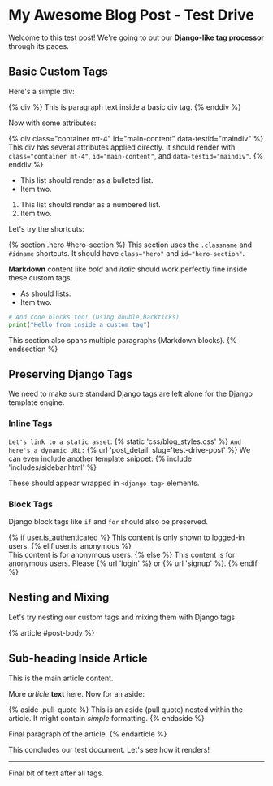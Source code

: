 # My Awesome Blog Post - Test Drive

Welcome to this test post! We're going to put our **Django-like tag processor** through its paces.

## Basic Custom Tags

Here's a simple div:

{% div %}
This is paragraph text inside a basic div tag.
{% enddiv %}

Now with some attributes:

{% div class="container mt-4" id="main-content" data-testid="maindiv" %}
This div has several attributes applied directly. It should render with `class="container mt-4"`, `id="main-content"`, and `data-testid="maindiv"`.
{% enddiv %}

- This list should render as a bulleted list.
- Item two.

1. This list should render as a numbered list.
2. Item two.

Let's try the shortcuts:

{% section .hero #hero-section %}
This section uses the `.classname` and `#idname` shortcuts.
It should have `class="hero"` and `id="hero-section"`.

**Markdown** content like *bold* and *italic* should work perfectly fine inside these custom tags.

- As should lists.
- Item two.

```python
# And code blocks too! (Using double backticks)
print("Hello from inside a custom tag")
```

This section also spans multiple paragraphs (Markdown blocks).
{% endsection %}

## Preserving Django Tags

We need to make sure standard Django tags are left alone for the Django template engine.

### Inline Tags

`Let's link to a static asset`: {% static 'css/blog_styles.css' %}
`And here's a dynamic URL:` {% url 'post_detail' slug='test-drive-post' %}
We can even include another template snippet: {% include 'includes/sidebar.html' %}

These should appear wrapped in `<django-tag>` elements.

### Block Tags

Django block tags like `if` and `for` should also be preserved.

{% if user.is_authenticated %}
This content is only shown to logged-in users.
{% elif user.is_anonymous %}  
This content is for anonymous users.
{% else %}
This content is for anonymous users. Please {% url 'login' %} or {% url 'signup' %}.
{% endif %}

## Nesting and Mixing

Let's try nesting our custom tags and mixing them with Django tags.

{% article #post-body %}

## Sub-heading Inside Article

  This is the main article content.

  More *article* **text** here. Now for an aside:

  {% aside .pull-quote %}
    This is an aside (pull quote) nested within the article.
    It might contain *simple* formatting.
  {% endaside %}

  Final paragraph of the article.
{% endarticle %}

This concludes our test document. Let's see how it renders!

---

Final bit of text after all tags.

